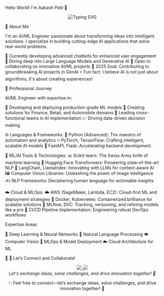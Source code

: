 Hello World! I'm Aakash Patil 👋
<div align="center">
  <img src="https://readme-typing-svg.herokuapp.com?font=Fira+Code&duration=3000&pause=1000&color=2C974B&center=true&vCenter=true&width=500&lines=AI%2FML+Engineer;Deep+Learning+Enthusiast;Building+Innovative+AI+Solutions;Let's+Connect+and+Innovate+Together!" alt="Typing SVG" />
</div>

🚀 About Me

I'm an AI/ML Engineer passionate about transforming ideas into intelligent solutions. I specialize in building cutting-edge AI applications that solve real-world problems.

🔭 Currently developing advanced chatbots for enhanced user engagement
🌱 Diving deep into Large Language Models and Generative AI
👯 Open to collaborating on innovative AI/ML projects
🎯 2025 Goal: Contributing to groundbreaking AI projects in GenAI
⚡ Fun fact: I believe AI is not just about algorithms, it's about creating experiences!

💼 Professional Journey

AI/ML Engineer with expertise in:

🤖 Developing and deploying production-grade ML models
🎯 Creating solutions for Finance, Retail, and Automobile domains
🤝 Leading cross-functional teams in AI implementation
📈 Driving data-driven decision making

🌐 Languages & Frameworks:
🐍 Python (Advanced): The maestro of automation and analytics
🔥 PyTorch, TensorFlow: Crafting intelligent, scalable AI models
🚀 FastAPI, Flask: Accelerating backend development

🤖 ML/AI Tools & Technologies:
📊 Scikit-learn: The Swiss Army knife of machine learning
🦄 Hugging Face Transformers: Pioneering state-of-the-art NLP
🔗 LangChain, LlamaIndex: Innovating with LLMs for context-aware AI
🖼️ Computer Vision Libraries: Unleashing the power of image intelligence
✍️ NLP Frameworks: Deciphering human language for actionable insights

☁️ Cloud & MLOps:
🌥️ AWS (SageMaker, Lambda, EC2): Cloud-first ML and deployment strategies
🐋 Docker, Kubernetes: Containerized brilliance for scalable solutions
📂 MLflow, DVC: Tracking, versioning, and refining models like a pro
🔄 CI/CD Pipeline Implementation: Engineering robust DevOps workflows


Expertise Areas

🧠 Deep Learning & Neural Networks
🤖 Natural Language Processing
👁️ Computer Vision
🔄 MLOps & Model Deployment
☁️ Cloud Architecture for ML

🌟 🤝 Let’s Connect and Collaborate!

<div align="center">
  <a href="https://www.linkedin.com/in/aakashpatil5050/">
    <img src="https://img.shields.io/badge/-Aakash_Patil-blue?style=flat&logo=Linkedin&logoColor=white"/>
  </a>
  <a href="https://www.kaggle.com/patilaakash619">
    <img src="https://img.shields.io/badge/-patilaakash619-20BEFF?style=flat&logo=Kaggle&logoColor=white"/>
  </a>
</div>
<div align="center">
  

<div align="center">
  <i>Let's exchange ideas, solve challenges, and drive innovation together! 🚀</i>
</div>


✨ Feel free to connect—let’s exchange ideas, solve challenges, and drive innovation together! 🚀


